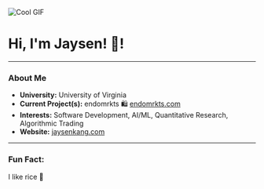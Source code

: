 ![Cool GIF](https://64.media.tumblr.com/31a4fddc18db83a84503e1531df3903f/tumblr_pdned1CyHM1xdue7io1_500.gif)

# Hi, I'm Jaysen! 👋!

---

### About Me
- **University:** University of Virginia
- **Current Project(s):** endomrkts 🛍️ [endomrkts.com](#)
- **Interests:** Software Development, AI/ML, Quantitative Research, Algorithmic Trading
- **Website:** [jaysenkang.com](#)

---

### Fun Fact:
I like rice 🍚


